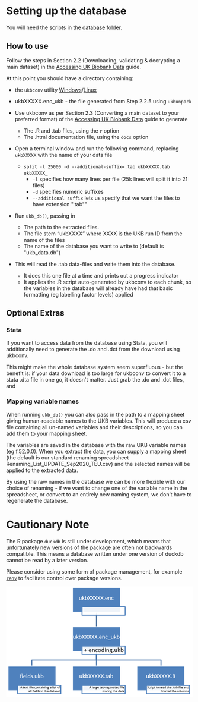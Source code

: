 # Setting up the database

You will need the scripts in the [database](https://github.com/2cjenn/UKB_database/tree/main/database) folder.

## How to use

Follow the steps in Section 2.2 (Downloading, validating & decrypting a main dataset) in the [Accessing UK Biobank Data](https://biobank.ndph.ox.ac.uk/~bbdatan/Data_Access_Guide_v3.0.pdf) guide.

At this point you should have a directory containing:
* the `ukbconv` utility [Windows](https://biobank.ndph.ox.ac.uk/showcase/download.cgi)/[Linux](https://biobank.ndph.ox.ac.uk/showcase/download.cgi?id=201&ty=ut) 
* ukbXXXXX.enc_ukb - the file generated from Step 2.2.5 using `ukbunpack`


* Use ukbconv as per Section 2.3 (Converting a main dataset to your preferred format) of the [Accessing UK Biobank Data](https://biobank.ndph.ox.ac.uk/~bbdatan/Data_Access_Guide_v3.0.pdf) guide to generate
  * The .R and .tab files, using the `r` option
  * The .html documentation file, using the `docs` option
* Open a terminal window and run the following command, replacing `ukbXXXXX` with the name of your data file
  * `split -l 25000 -d --additional-suffix=.tab ukbXXXXX.tab ukbXXXXX_`
    * `-l` specifies how many lines per file (25k lines will split it into 21 files)
    * `-d` specifies numeric suffixes
    * `--additional suffix` lets us specify that we want the files to have extension ".tab""
* Run `ukb_db()`, passing in
  * The path to the extracted files.
  * The file stem  “ukbXXXX” where XXXX is the UKB run ID from the name of the files
  * The name of the database you want to write to (default is "ukb_data.db")
* This will read the .tab data-files and write them into the database. 
  * It does this one file at a time and prints out a progress indicator
  * It applies the .R script auto-generated by ukbconv to each chunk, so the variables in the database will already have had that basic formatting (eg labelling factor levels) applied
  
## Optional Extras

### Stata

If you want to access data from the database using Stata, you will additionally need to generate the .do and .dct from the download using ukbconv.

This might make the whole database system seem superfluous - but the benefit is: if your data download is too large for ukbconv to convert it to a stata .dta file in one go, it doesn't matter. Just grab the .do and .dct files, and  

### Mapping variable names
  
When running `ukb_db()` you can also pass in the path to a mapping sheet giving human-readable names to the UKB variables. This will produce a csv file containing all un-named variables and their descriptions, so you can add them to your mapping sheet.

The variables are saved in the database with the raw UKB variable names (eg f.52.0.0). When you extract the data, you can supply a mapping sheet (the default is our standard renaming spreadsheet Renaming_List_UPDATE_Sep2020_TEU.csv) and the selected names will be applied to the extracted data.

By using the raw names in the database we can be more flexible with our choice of renaming - if we want to change one of the variable name in the spreadsheet, or convert to an entirely new naming system, we don’t have to regenerate the database.

# Cautionary Note

The R package `duckdb` is still under development, which means that unfortunately new versions of the package are often not backwards compatible. This means a database written under one version of duckdb cannot be read by a later version.

Please consider using some form of package management, for example [`renv`](https://rstudio.github.io/renv/articles/renv.html) to facilitate control over package versions.




![This is an image](figs/ukbconv.PNG)

